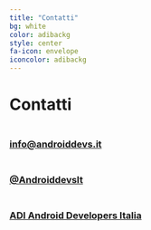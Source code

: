 ```yaml
---
title: "Contatti"
bg: white
color: adibackg
style: center
fa-icon: envelope
iconcolor: adibackg
---
```


# Contatti


### <i class="fas fa-envelope-square"></i><br/> [info@androiddevs.it](mailto:info@androiddevs.it)

### <i class="fab fa-twitter-square"></i><br/> [@AndroiddevsIt](https://twitter.com/AndroiddevsIt)

### <i class="fab fa-youtube-square"></i><br/> [ADI Android Developers Italia](https://www.youtube.com/channel/UCoVrEfH5jE4toTt_Vd_D8iw)